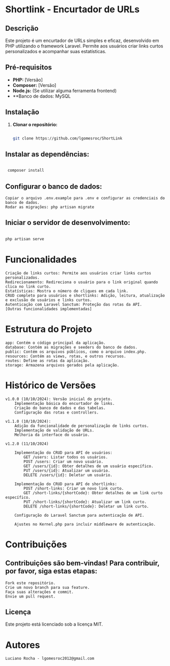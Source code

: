 # Shortlink - Encurtador de URLs

## Descrição
Este projeto é um encurtador de URLs simples e eficaz, desenvolvido em PHP utilizando o framework Laravel. Permite aos usuários criar links curtos personalizados e acompanhar suas estatísticas.

## Pré-requisitos
* **PHP:** [Versão]
* **Composer:** [Versão]
* **Node.js:** (Se utilizar alguma ferramenta frontend)
* **Banco de dados: MySQL

## Instalação
1. **Clonar o repositório:**
   ```Bash
   
   git clone https://github.com/lgomesroc/ShortLink
   ```

## Instalar as dependências:
   ```Bash

    composer install
   ```
    
## Configurar o banco de dados:

    Copiar o arquivo .env.example para .env e configurar as credenciais do banco de dados.
    Rodar as migrações: php artisan migrate

## Iniciar o servidor de desenvolvimento:
```Bash

php artisan serve
```

# Funcionalidades

    Criação de links curtos: Permite aos usuários criar links curtos personalizados.
    Redirecionamento: Redireciona o usuário para o link original quando clica no link curto.
    Estatísticas: Mostra o número de cliques em cada link.
    CRUD completo para usuários e shortlinks: Adição, leitura, atualização e exclusão de usuários e links curtos.
    Autenticação com Laravel Sanctum: Proteção das rotas da API.
    [Outras funcionalidades implementadas]

# Estrutura do Projeto

    app: Contém o código principal da aplicação.
    database: Contém as migrações e seeders do banco de dados.
    public: Contém os arquivos públicos, como o arquivo index.php.
    resources: Contém as views, rotas, e outros recursos.
    routes: Define as rotas da aplicação.
    storage: Armazena arquivos gerados pela aplicação.

# Histórico de Versões

    v1.0.0 (10/10/2024): Versão inicial do projeto.
        Implementação básica do encurtador de links.
        Criação do banco de dados e das tabelas.
        Configuração das rotas e controllers.
    
    v1.1.0 (10/10/2024):
        Adição da funcionalidade de personalização de links curtos.
        Implementação de validação de URLs.
        Melhoria da interface do usuário.
    
    v1.2.0 (11/10/2024)

        Implementação do CRUD para API de usuários:
            GET /users: Listar todos os usuários.
            POST /users: Criar um novo usuário.
            GET /users/{id}: Obter detalhes de um usuário específico.
            PUT /users/{id}: Atualizar um usuário.
            DELETE /users/{id}: Deletar um usuário.

        Implementação do CRUD para API de shortlinks:
            POST /short-links: Criar um novo link curto.
            GET /short-links/{shortCode}: Obter detalhes de um link curto específico.
            PUT /short-links/{shortCode}: Atualizar um link curto.
            DELETE /short-links/{shortCode}: Deletar um link curto.

        Configuração do Laravel Sanctum para autenticação de API.

        Ajustes no Kernel.php para incluir middleware de autenticação.

# Contribuições

## Contribuições são bem-vindas! Para contribuir, por favor, siga estas etapas:

    Fork este repositório.
    Crie um novo branch para sua feature.
    Faça suas alterações e commit.
    Envie um pull request.

## Licença

Este projeto está licenciado sob a licença MIT.

# Autores

    Luciano Rocha - lgomesroc2012@gmail.com
